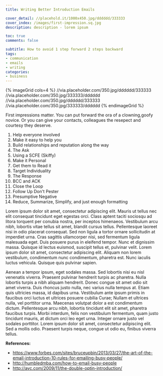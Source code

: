 ```yaml
---
title: Writing Better Introduction Emails

cover_detail: //placehold.it/1000x450.jpg/dddddd/333333
cover_index: /images/first-impression.sq.jpg
description: description - lorem ipsum

toc: true
comments: false

subtitle: How to avoid 1 step forward 2 steps backward
tags:
- communication
- emails
- writing
categories:
- business
---
```


{% imageGrid cols=4 %}
//via.placeholder.com/350.jpg/dddddd/333333
//via.placeholder.com/350.jpg/333333/dddddd
//via.placeholder.com/350.jpg/dddddd/333333
//via.placeholder.com/350.jpg/333333/dddddd
{% endimageGrid %}

First impressions matter. You can put forward the ora of a clowning,goofy novice. Or you can give your contacts, colleagues the resepect and courtesy they deserve.

1.  Help everyone involved
2.  Make it easy to help you
3.  Build relationships and reputation along the way
4.  The Ask 
5.  Using a SCFE (Skiffy)
6.  Make it Personal
7.  Get them to Read it 
8.  Target Individuality
9.  The Response
10. BCC and ACK
11. Close the Loop
12. Follow Up Don't Pester
13. Presumptive Negative
14. Reduce, Summarize, Simplify, and just enough formatting

Lorem ipsum dolor sit amet, consectetur adipiscing elit. Mauris ut tellus nec elit consequat tincidunt eget egestas orci. Class aptent taciti sociosqu ad litora torquent per conubia nostra, per inceptos himenaeos. Vestibulum arcu nibh, lobortis vitae tellus sit amet, blandit cursus tellus. Pellentesque laoreet nisi in odio placerat consequat. Sed non ligula a tortor ornare sollicitudin at imperdiet urna. Cras sagittis ullamcorper nisi, sed fermentum ligula malesuada eget. Duis posuere purus in eleifend tempor. Nunc et dignissim massa. Quisque id lectus euismod, suscipit tellus et, pulvinar velit. Lorem ipsum dolor sit amet, consectetur adipiscing elit. Aliquam non lorem vestibulum, condimentum nunc condimentum, pharetra est. Nunc iaculis luctus vehicula. Quisque quis pulvinar sapien.

<!-- more --> 

Aenean a tempor ipsum, eget sodales massa. Sed lobortis nisi eu nisl venenatis viverra. Praesent pulvinar hendrerit turpis ac pharetra. Nulla lobortis turpis a nibh aliquam hendrerit. Donec congue sit amet odio sit amet viverra. Duis rhoncus justo nulla, nec varius nulla tempus at. Etiam quis ultricies massa, id dapibus urna. Vestibulum ante ipsum primis in faucibus orci luctus et ultrices posuere cubilia Curae; Nullam et ultrices nulla, vel porttitor urna. Maecenas volutpat dolor a est condimentum dictum. Pellentesque arcu nibh, lobortis tincidunt elit sit amet, pharetra faucibus turpis. Morbi interdum, felis non vestibulum fermentum, quam justo tincidunt mauris, at dictum orci leo eget urna. Integer ornare justo vel sodales porttitor. Lorem ipsum dolor sit amet, consectetur adipiscing elit. Sed a mollis odio. Praesent turpis neque, congue ut odio eu, finibus viverra tellus.

**References:**
- https://www.forbes.com/sites/bruceupbin/2013/03/27/the-art-of-the-email-introduction-10-rules-for-emailing-busy-people/
- http://humbledmba.com/how-to-email-busy-people
- http://avc.com/2009/11/the-double-optin-introduction/